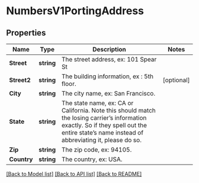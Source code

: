 # NumbersV1PortingAddress

## Properties

Name | Type | Description | Notes
------------ | ------------- | ------------- | -------------
**Street** | **string** | The street address, ex: 101 Spear St |
**Street2** | **string** | The building information, ex : 5th floor. |[optional] 
**City** | **string** | The city name, ex: San Francisco. |
**State** | **string** | The state name, ex: CA or California. Note this should match the losing carrier’s information exactly. So if they spell out the entire state’s name instead of abbreviating it, please do so. |
**Zip** | **string** | The zip code, ex: 94105. |
**Country** | **string** | The country, ex: USA. |

[[Back to Model list]](../README.md#documentation-for-models) [[Back to API list]](../README.md#documentation-for-api-endpoints) [[Back to README]](../README.md)



